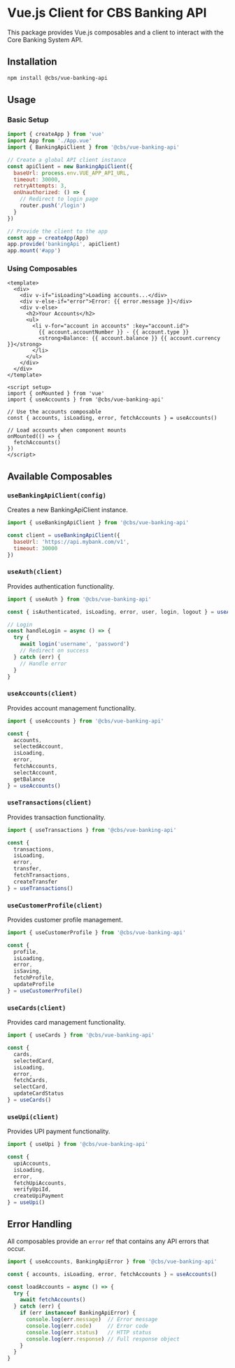 # Vue.js Client for CBS Banking API

This package provides Vue.js composables and a client to interact with the Core Banking System API.

## Installation

```bash
npm install @cbs/vue-banking-api
```

## Usage

### Basic Setup

```javascript
import { createApp } from 'vue'
import App from './App.vue'
import { BankingApiClient } from '@cbs/vue-banking-api'

// Create a global API client instance
const apiClient = new BankingApiClient({
  baseUrl: process.env.VUE_APP_API_URL,
  timeout: 30000,
  retryAttempts: 3,
  onUnauthorized: () => {
    // Redirect to login page
    router.push('/login')
  }
})

// Provide the client to the app
const app = createApp(App)
app.provide('bankingApi', apiClient)
app.mount('#app')
```

### Using Composables

```vue
<template>
  <div>
    <div v-if="isLoading">Loading accounts...</div>
    <div v-else-if="error">Error: {{ error.message }}</div>
    <div v-else>
      <h2>Your Accounts</h2>
      <ul>
        <li v-for="account in accounts" :key="account.id">
          {{ account.accountNumber }} - {{ account.type }}
          <strong>Balance: {{ account.balance }} {{ account.currency }}</strong>
        </li>
      </ul>
    </div>
  </div>
</template>

<script setup>
import { onMounted } from 'vue'
import { useAccounts } from '@cbs/vue-banking-api'

// Use the accounts composable
const { accounts, isLoading, error, fetchAccounts } = useAccounts()

// Load accounts when component mounts
onMounted(() => {
  fetchAccounts()
})
</script>
```

## Available Composables

### `useBankingApiClient(config)`

Creates a new BankingApiClient instance.

```javascript
import { useBankingApiClient } from '@cbs/vue-banking-api'

const client = useBankingApiClient({
  baseUrl: 'https://api.mybank.com/v1',
  timeout: 30000
})
```

### `useAuth(client)`

Provides authentication functionality.

```javascript
import { useAuth } from '@cbs/vue-banking-api'

const { isAuthenticated, isLoading, error, user, login, logout } = useAuth()

// Login
const handleLogin = async () => {
  try {
    await login('username', 'password')
    // Redirect on success
  } catch (err) {
    // Handle error
  }
}
```

### `useAccounts(client)`

Provides account management functionality.

```javascript
import { useAccounts } from '@cbs/vue-banking-api'

const {
  accounts,
  selectedAccount,
  isLoading,
  error,
  fetchAccounts,
  selectAccount,
  getBalance
} = useAccounts()
```

### `useTransactions(client)`

Provides transaction functionality.

```javascript
import { useTransactions } from '@cbs/vue-banking-api'

const {
  transactions,
  isLoading,
  error,
  transfer,
  fetchTransactions,
  createTransfer
} = useTransactions()
```

### `useCustomerProfile(client)`

Provides customer profile management.

```javascript
import { useCustomerProfile } from '@cbs/vue-banking-api'

const {
  profile,
  isLoading,
  error,
  isSaving,
  fetchProfile,
  updateProfile
} = useCustomerProfile()
```

### `useCards(client)`

Provides card management functionality.

```javascript
import { useCards } from '@cbs/vue-banking-api'

const {
  cards,
  selectedCard,
  isLoading,
  error,
  fetchCards,
  selectCard,
  updateCardStatus
} = useCards()
```

### `useUpi(client)`

Provides UPI payment functionality.

```javascript
import { useUpi } from '@cbs/vue-banking-api'

const {
  upiAccounts,
  isLoading,
  error,
  fetchUpiAccounts,
  verifyUpiId,
  createUpiPayment
} = useUpi()
```

## Error Handling

All composables provide an `error` ref that contains any API errors that occur.

```javascript
import { useAccounts, BankingApiError } from '@cbs/vue-banking-api'

const { accounts, isLoading, error, fetchAccounts } = useAccounts()

const loadAccounts = async () => {
  try {
    await fetchAccounts()
  } catch (err) {
    if (err instanceof BankingApiError) {
      console.log(err.message)  // Error message
      console.log(err.code)     // Error code
      console.log(err.status)   // HTTP status
      console.log(err.response) // Full response object
    }
  }
}
```

